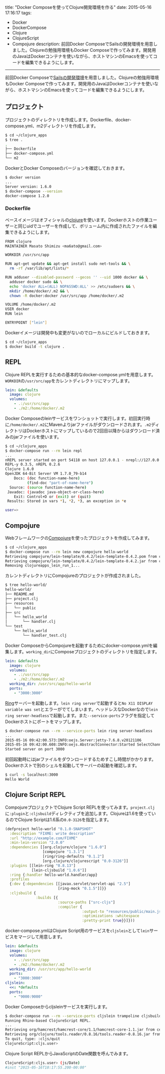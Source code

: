 title: "Docker Composeを使ってClojure開発環境を作る"
date: 2015-05-16 17:16:17
tags:
 - Docker
 - DockerCompose
 - Clojure
 - ClojureScript
 - Compojure
description: 前回Docker ComposeでSailsの開発環境を用意しました。Clojureの勉強用環境もDocker Composeで作ってみます。開発用のJavaはDockerコンテナを使いながら、ホストマシンのEmacsを使ってコードを編集できるようにします。

---

前回Docker Composeで[Sailsの開発環境](/2015/04/30/sails-pm2-docker-compose/)を用意しました。Clojureの勉強用環境もDocker Composeで作ってみます。開発用のJavaはDockerコンテナを使いながら、ホストマシンのEmacsを使ってコードを編集できるようにします。

<!-- more -->

## プロジェクト

プロジェクトのディレクトリを作成します。Dockerfile、docker-compose.yml、m2ディレクトリを作成します。

``` bash
$ cd ~/clojure_apps
$ tree .
.
├── Dockerfile
├── docker-compose.yml
└── m2
```

DockerとDocker Composeのバージョンを確認しておきます。

``` bash
$ docker version
...
Server version: 1.6.0
$ docker-compose --version
docker-compose 1.2.0
```

### Dockerfile

ベースイメージはオフィシャルの[clojure](https://registry.hub.docker.com/_/clojure/)を使います。Dockerホストの作業ユーザーと同じuidでユーザーを作成して、ボリューム内に作成されたファイルを編集できるようにします。

```bash ~/clojure_apps/Dockerfile
FROM clojure
MAINTAINER Masato Shimizu <ma6ato@gmail.com>

WORKDIR /usr/src/app

RUN apt-get update && apt-get install sudo net-tools && \
  rm -rf /var/lib/apt/lists/*

RUN adduser --disabled-password --gecos '' --uid 1000 docker && \
  adduser docker sudo && \
  echo 'docker ALL=(ALL) NOPASSWD:ALL' >> /etc/sudoers && \
  mkdir /home/docker/.m2 && \
  chown -R docker:docker /usr/src/app /home/docker/.m2

VOLUME /home/docker/.m2
USER docker
RUN lein

ENTRYPOINT ["lein"]
```

Dockerイメージは開発中も変更がないのでローカルにビルドしておきます。

``` bash
$ cd ~/clojure_apps
$ docker build -t clojure .
```

## REPL

Clojure REPLを実行するための基本的なdocker-compose.ymlを用意します。`WORKDIR`の`/usr/src/app`をカレントディレクトリにマップします。

``` yaml ~/clojure_apps/docker-compose.yml
lein: &defaults
  image: clojure
  volumes:
    - .:/usr/src/app
    - ./m2:/home/docker/.m2
```

Docker Composeのleinサービスをワンショットで実行します。初回実行時に`/home/docker/.m2`にMavenよりjarファイルがダウンロードされます。`.m2`ディレクトリはDockerホストにマップしているので2回目以降からはダウンロード済みのjarファイルを使います。

``` bash
$ cd ~/clojure_apps
$ docker-compose run --rm lein repl
...
nREPL server started on port 54118 on host 127.0.0.1 - nrepl://127.0.0.1:54118
REPL-y 0.3.5, nREPL 0.2.6
Clojure 1.6.0
OpenJDK 64-Bit Server VM 1.7.0_79-b14
    Docs: (doc function-name-here)
          (find-doc "part-of-name-here")
  Source: (source function-name-here)
 Javadoc: (javadoc java-object-or-class-here)
    Exit: Control+D or (exit) or (quit)
 Results: Stored in vars *1, *2, *3, an exception in *e

user=>
```

## Compojure

Webフレームワークの[Compojure](https://github.com/weavejester/compojure)を使ったプロジェクトを作成してみます。

``` bash
$ cd ~/clojure_apps
$ docker-compose run --rm lein new compojure hello-world
Retrieving compojure/lein-template/0.4.2/lein-template-0.4.2.pom from clojars
Retrieving compojure/lein-template/0.4.2/lein-template-0.4.2.jar from clojars
Removing clojureapps_lein_run_1...
```

カレントディレクトリにCompojureのプロジェクトが作成されました。

``` bash
$ tree hello-world/
hello-world/
├── README.md
├── project.clj
├── resources
│   └── public
├── src
│   └── hello_world
│       └── handler.clj
└── test
    └── hello_world
        └── handler_test.clj
```

Docker ComposeからCompojureを起動するためにdocker-compose.ymlを編集します。`working_dir`にComposeプロジェクトのディレクトリを指定します。

``` yaml ~/clojure_apps/docker-compose.yml
lein: &defaults
  image: clojure
  volumes:
    - .:/usr/src/app
    - ./m2:/home/docker/.m2
  working_dir: /usr/src/app/hello-world
  ports:
    - "3000:3000"
```

[Ring](https://github.com/ring-clojure/ring)サーバーを起動します。`lein ring server`で起動すると`No X11 DISPLAY variable was set`とエラーがでてしまいます。ヘッドレスなDockerなので`lein ring server-headless`で起動します。また`--service-ports`フラグを指定してDockerホストにポートをマップします。

``` bash
$ docker-compose run --rm --service-ports lein ring server-headless
...
2015-05-16 09:42:00.573:INFO:oejs.Server:jetty-7.6.8.v20121106
2015-05-16 09:42:00.608:INFO:oejs.AbstractConnector:Started SelectChannelConnector@0.0.0.0:3000
Started server on port 3000
```

初回起動時にはjarファイルをダウンロードするためすこし時間がかかります。Dockerホストで別のシェルを起動してサーバーの起動を確認します。

```bash
$ curl -s localhost:3000
Hello World
```

## Clojure Script REPL

CompojureプロジェクトでClojure Script REPLを使ってみます。`project.clj`に`:plugin`と`:cljsbuild`ディレクティブを追加します。Clojureは1.6を使っているのでClojure Scriptは1.6系の`0.0-3126`を指定します。

```clj ~/clojure_apps/hello-world/project.clj
(defproject hello-world "0.1.0-SNAPSHOT"
  :description "FIXME: write description"
  :url "http://example.com/FIXME"
  :min-lein-version "2.0.0"
  :dependencies [[org.clojure/clojure "1.6.0"]
                 [compojure "1.3.1"]
                 [ring/ring-defaults "0.1.2"]
                 [org.clojure/clojurescript "0.0-3126"]]
  :plugins [[lein-ring "0.8.13"]
            [lein-cljsbuild "1.0.6"]]
  :ring {:handler hello-world.handler/app}
  :profiles
  {:dev {:dependencies [[javax.servlet/servlet-api "2.5"]
                        [ring-mock "0.1.5"]]}}
  :cljsbuild {
              :builds [{
                        :source-paths ["src-cljs"]
                        :compiler {
                                   :output-to "resources/public/main.js"
                                   :optimizations :whitespace
                                   :pretty-print true}}]}))
```

docker-compose.ymlはClojure Script用のサービスを`cljslein`として`lein`サービスをマージして用意します。

``` yaml ~/clojure_apps/docker-compose.yml
lein: &defaults
  image: clojure
  volumes:
    - .:/usr/src/app
    - ./m2:/home/docker/.m2
  working_dir: /usr/src/app/hello-world
  ports:
    - "3000:3000"
cljslein:
  <<: *defaults
  ports:
    - "9000:9000"
```

Docker Composeからcljsleinサービスを実行します。

``` bash
$ docker-compose run --rm --service-ports cljslein trampoline cljsbuild repl-rhino
Running Rhino-based ClojureScript REPL.
...
Retrieving org/hamcrest/hamcrest-core/1.1/hamcrest-core-1.1.jar from central
Retrieving org/clojure/tools.reader/0.8.16/tools.reader-0.8.16.jar from central
To quit, type: :cljs/quit
ClojureScript:cljs.user>
```

Clojure Script REPLからJavaScriptのDate関数を呼んでみます。

``` bash
ClojureScript:cljs.user> (js/Date)
#inst "2015-05-16T10:17:55.200-00:00"
```